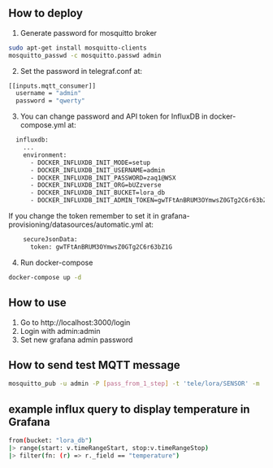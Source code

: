 
## How to deploy
1. Generate password for mosquitto broker
```bash
sudo apt-get install mosquitto-clients
mosquitto_passwd -c mosquitto.passwd admin
```

2. Set the password in telegraf.conf at:
```bash
[[inputs.mqtt_consumer]]
  username = "admin"
  password = "qwerty"
```

3. You can change password and API token for InfluxDB in docker-compose.yml at:
```bash
  influxdb:
    ...
    environment:
      - DOCKER_INFLUXDB_INIT_MODE=setup
      - DOCKER_INFLUXDB_INIT_USERNAME=admin
      - DOCKER_INFLUXDB_INIT_PASSWORD=zaq1@WSX
      - DOCKER_INFLUXDB_INIT_ORG=bUZzverse
      - DOCKER_INFLUXDB_INIT_BUCKET=lora_db
      - DOCKER_INFLUXDB_INIT_ADMIN_TOKEN=gwTFtAnBRUM3OYmwsZ0GTg2C6r63bZ1G
```
If you change the token remember to set it in grafana-provisioning/datasources/automatic.yml at:
```bash
    secureJsonData:
      token: gwTFtAnBRUM3OYmwsZ0GTg2C6r63bZ1G
```

4. Run docker-compose
```bash
docker-compose up -d
```

## How to use
1. Go to http://localhost:3000/login
2. Login with admin:admin
3. Set new grafana admin password

## How to send test MQTT message
```bash
mosquitto_pub -u admin -P [pass_from_1_step] -t 'tele/lora/SENSOR' -m '{"humidity":21, "temperature":37, "battery_voltage_mv":3000}' -d
```

## example influx query to display temperature in Grafana
```bash
from(bucket: "lora_db")
|> range(start: v.timeRangeStart, stop:v.timeRangeStop)
|> filter(fn: (r) => r._field == "temperature")
```